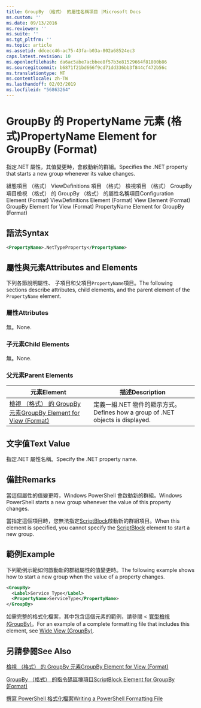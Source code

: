 ```yaml
---
title: GroupBy （格式） 的屬性名稱項目 |Microsoft Docs
ms.custom: ''
ms.date: 09/13/2016
ms.reviewer: ''
ms.suite: ''
ms.tgt_pltfrm: ''
ms.topic: article
ms.assetid: ddcecc46-ac75-43fa-b03a-802a68524ec3
caps.latest.revision: 10
ms.openlocfilehash: da6ac5abe7acbbee8f57b3e81529664f81800b86
ms.sourcegitcommit: b6871f21bd666f9cd71dd336bb3f844cf472b56c
ms.translationtype: MT
ms.contentlocale: zh-TW
ms.lasthandoff: 02/03/2019
ms.locfileid: "56863264"
---
```

# <a name="propertyname-element-for-groupby-format"></a><span data-ttu-id="53cda-102">GroupBy 的 PropertyName 元素 (格式)</span><span class="sxs-lookup"><span data-stu-id="53cda-102">PropertyName Element for GroupBy (Format)</span></span>

<span data-ttu-id="53cda-103">指定.NET 屬性，其值變更時，會啟動新的群組。</span><span class="sxs-lookup"><span data-stu-id="53cda-103">Specifies the .NET property that starts a new group whenever its value changes.</span></span>

<span data-ttu-id="53cda-104">組態項目 （格式） ViewDefinitions 項目 （格式） 檢視項目 （格式） GroupBy 項目檢視 （格式） 的 GroupBy （格式） 的屬性名稱項目</span><span class="sxs-lookup"><span data-stu-id="53cda-104">Configuration Element (Format) ViewDefinitions Element (Format) View Element (Format) GroupBy Element for View (Format) PropertyName Element for GroupBy (Format)</span></span>

## <a name="syntax"></a><span data-ttu-id="53cda-105">語法</span><span class="sxs-lookup"><span data-stu-id="53cda-105">Syntax</span></span>

```xml
<PropertyName>.NetTypeProperty</PropertyName>
```

## <a name="attributes-and-elements"></a><span data-ttu-id="53cda-106">屬性與元素</span><span class="sxs-lookup"><span data-stu-id="53cda-106">Attributes and Elements</span></span>

<span data-ttu-id="53cda-107">下列各節說明屬性、 子項目和父項目`PropertyName`項目。</span><span class="sxs-lookup"><span data-stu-id="53cda-107">The following sections describe attributes, child elements, and the parent element of the `PropertyName` element.</span></span>

### <a name="attributes"></a><span data-ttu-id="53cda-108">屬性</span><span class="sxs-lookup"><span data-stu-id="53cda-108">Attributes</span></span>

<span data-ttu-id="53cda-109">無。</span><span class="sxs-lookup"><span data-stu-id="53cda-109">None.</span></span>

### <a name="child-elements"></a><span data-ttu-id="53cda-110">子元素</span><span class="sxs-lookup"><span data-stu-id="53cda-110">Child Elements</span></span>

<span data-ttu-id="53cda-111">無。</span><span class="sxs-lookup"><span data-stu-id="53cda-111">None.</span></span>

### <a name="parent-elements"></a><span data-ttu-id="53cda-112">父元素</span><span class="sxs-lookup"><span data-stu-id="53cda-112">Parent Elements</span></span>

|<span data-ttu-id="53cda-113">元素</span><span class="sxs-lookup"><span data-stu-id="53cda-113">Element</span></span>|<span data-ttu-id="53cda-114">描述</span><span class="sxs-lookup"><span data-stu-id="53cda-114">Description</span></span>|
|-------------|-----------------|
|[<span data-ttu-id="53cda-115">檢視 （格式） 的 GroupBy 元素</span><span class="sxs-lookup"><span data-stu-id="53cda-115">GroupBy Element for View (Format)</span></span>](./groupby-element-for-view-format.md)|<span data-ttu-id="53cda-116">定義一組.NET 物件的顯示方式。</span><span class="sxs-lookup"><span data-stu-id="53cda-116">Defines how a group of .NET objects is displayed.</span></span>|

## <a name="text-value"></a><span data-ttu-id="53cda-117">文字值</span><span class="sxs-lookup"><span data-stu-id="53cda-117">Text Value</span></span>

<span data-ttu-id="53cda-118">指定.NET 屬性名稱。</span><span class="sxs-lookup"><span data-stu-id="53cda-118">Specify the .NET property name.</span></span>

## <a name="remarks"></a><span data-ttu-id="53cda-119">備註</span><span class="sxs-lookup"><span data-stu-id="53cda-119">Remarks</span></span>

<span data-ttu-id="53cda-120">當這個屬性的值變更時，Windows PowerShell 會啟動新的群組。</span><span class="sxs-lookup"><span data-stu-id="53cda-120">Windows PowerShell starts a new group whenever the value of this property changes.</span></span>

<span data-ttu-id="53cda-121">當指定這個項目時，您無法指定[ScriptBlock](./scriptblock-element-for-groupby-format.md)啟動新的群組項目。</span><span class="sxs-lookup"><span data-stu-id="53cda-121">When this element is specified, you cannot specify the [ScriptBlock](./scriptblock-element-for-groupby-format.md) element to start a new group.</span></span>

## <a name="example"></a><span data-ttu-id="53cda-122">範例</span><span class="sxs-lookup"><span data-stu-id="53cda-122">Example</span></span>

<span data-ttu-id="53cda-123">下列範例示範如何啟動新的群組屬性的值變更時。</span><span class="sxs-lookup"><span data-stu-id="53cda-123">The following example shows how to start a new group when the value of a property changes.</span></span>

```xml
<GroupBy>
  <Label>Service Type</Label>
  <PropertyName>ServiceType</PropertyName>
</GroupBy>

```

<span data-ttu-id="53cda-124">如需完整的格式化檔案，其中包含這個元素的範例，請參閱 <<c0> [ 寬型檢視 (GroupBy)](./wide-view-groupby.md)。</span><span class="sxs-lookup"><span data-stu-id="53cda-124">For an example of a complete formatting file that includes this element, see [Wide View (GroupBy)](./wide-view-groupby.md).</span></span>

## <a name="see-also"></a><span data-ttu-id="53cda-125">另請參閱</span><span class="sxs-lookup"><span data-stu-id="53cda-125">See Also</span></span>

[<span data-ttu-id="53cda-126">檢視 （格式） 的 GroupBy 元素</span><span class="sxs-lookup"><span data-stu-id="53cda-126">GroupBy Element for View (Format)</span></span>](./groupby-element-for-view-format.md)

[<span data-ttu-id="53cda-127">GroupBy （格式） 的指令碼區塊項目</span><span class="sxs-lookup"><span data-stu-id="53cda-127">ScriptBlock Element for GroupBy (Format)</span></span>](./scriptblock-element-for-groupby-format.md)

[<span data-ttu-id="53cda-128">撰寫 PowerShell 格式化檔案</span><span class="sxs-lookup"><span data-stu-id="53cda-128">Writing a PowerShell Formatting File</span></span>](./writing-a-powershell-formatting-file.md)
